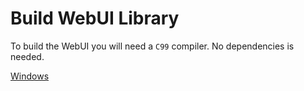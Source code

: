 # Build WebUI Library

To build the WebUI you will need a `C99` compiler. No dependencies is needed.

[Windows](https://github.com/alifcommunity/webui/tree/main/build/Windows)
